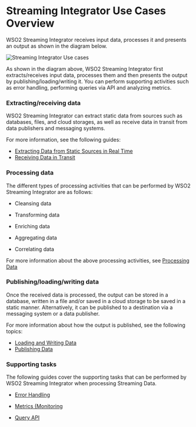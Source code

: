 # Streaming Integrator Use Cases Overview

WSO2 Streaming Integrator receives input data, processes it and presents an output as shown in the diagram below.

![Streaming Integrator Use cases]({{base_path}}/assets/img/streaming/use-cases-overview/use-cases-overview.png)

As shown in the diagram above, WSO2 Streaming Integrator first extracts/receives input data, processes them and then presents the output by publishing/loading/writing it. You can perform supporting activities such as error handling, performing queries via API and analyzing metrics.

### Extracting/receiving data

WSO2 Streaming Integrator can extract static data from sources such as databases, files, and cloud storages, as well as receive data in transit from data publishers and messaging systems.

For more information, see the following guides:

- [Extracting Data from Static Sources in Real Time]({{base_path}}/use-cases/streaming-usecase/extracting-data-from-static-sources-in-real-time)
- [Receiving Data in Transit]({{base_path}}/use-cases/streaming-usecase/receiving-data-in-transit)

### Processing data

The different types of processing activities that can be performed by WSO2 Streaming Integrator are as follows:

 - Cleansing data
 
 - Transforming data
 
 - Enriching data
 
 - Aggregating data
 
 - Correlating data
 
For more information about the above processing activities, see [Processing Data]({{base_path}}/use-cases/streaming-usecase/processing-data)


### Publishing/loading/writing data

Once the received data is processed, the output can be stored in a database, written in a file and/or saved in a cloud storage to be saved in a static manner. Alternatively, it can be published to a destination via a messaging system or a data publisher.

For more information about how the output is published, see the following topics:

- [Loading and Writing Data]({{base_path}}/use-cases/streaming-usecase/loading-and-writing-date)
- [Publishing Data]({{base_path}}/use-cases/streaming-usecase/publishing-data-to-event-stream-consumers)


### Supporting tasks

The following guides cover the supporting tasks that can be performed by WSO2 Streaming Integrator when processing Streaming Data.

- [Error Handling]({{base_path}}/use-cases/streaming-usecase/handling-errors)

- [Metrics (Monitoring]({{base_path}}/observe/streaming-integrator/setting-up-si-statistics-dashboards/)

- [Query API]({{base_path}}/develop/streaming-apps/store-apis/)
 
